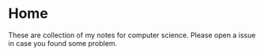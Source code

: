 # Home

These are collection of my notes for computer science. Please open a issue in case you 
found some problem.
